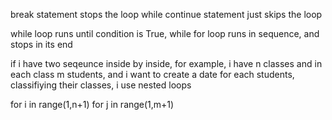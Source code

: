 break statement stops the loop while continue statement just skips the loop

while loop runs until condition is True, while for loop runs in sequence, and stops in its end

if i have two seqeunce inside by inside, for example, i have n classes and in each class m students, and i want to create a date for each students, classifiying their classes, i use nested loops

for i in range(1,n+1)
    for j in range(1,m+1)